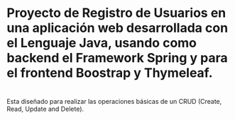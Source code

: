 # Proyecto de Registro de Usuarios en una aplicación web desarrollada con el Lenguaje Java, usando como backend el Framework Spring y para el frontend Boostrap y Thymeleaf. <h1>

Esta diseñado para realizar las operaciones básicas de un CRUD (Create, Read, Update and Delete).
